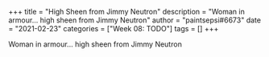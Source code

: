 +++
title = "High Sheen from Jimmy Neutron"
description = "Woman in armour... high sheen from Jimmy Neutron"
author = "paintsepsi#6673"
date = "2021-02-23"
categories = ["Week 08: TODO"]
tags = []
+++

Woman in armour... high sheen from Jimmy Neutron
